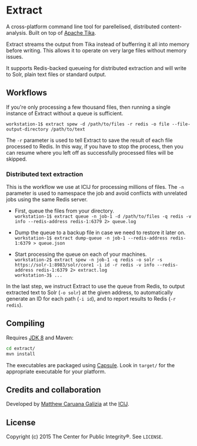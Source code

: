 # Extract #

A cross-platform command line tool for parellelised, distributed content-analysis. Built on top of [Apache Tika](https://tika.apache.org/).

Extract streams the output from Tika instead of bufferring it all into memory before writing. This allows it to operate on very large files without memory issues.

It supports Redis-backed queueing for distributed extraction and will write to Solr, plain text files or standard output.

## Workflows ##

If you're only processing a few thousand files, then running a single instance of Extract without a queue is sufficient.

`workstation-1$ extract spew -d /path/to/files -r redis -o file --file-output-directory /path/to/text`

The `-r` parameter is used to tell Extract to save the result of each file processed to Redis. In this way, if you have to stop the process, then you can resume where you left off as successfully processed files will be skipped.

### Distributed text extraction ###

This is the workflow we use at ICIJ for processing millions of files. The `-n` parameter is used to namespace the job and avoid conflicts with unrelated jobs using the same Redis server.

 - First, queue the files from your directory.  
`workstation-1$ extract queue -n job-1 -d /path/to/files -q redis -v info --redis-address redis-1:6379 2> queue.log`

 - Dump the queue to a backup file in case we need to restore it later on.  
`workstation-1$ extract dump-queue -n job-1 --redis-address redis-1:6379 > queue.json`

 - Start processing the queue on each of your machines.  
`workstation-2$ extract spew -n job-1 -q redis -o solr -s https://solr-1:8983/solr/core1 -i id -r redis -v info --redis-address redis-1:6379 2> extract.log`  
`workstation-3$ ...`

In the last step, we instruct Extract to use the queue from Redis, to output extracted text to Solr (`-o solr`) at the given address, to automatically generate an ID for each path (`-i id`), and to report results to Redis (`-r redis`).

## Compiling ##

Requires [JDK 8](http://www.oracle.com/technetwork/java/javase/downloads/jdk8-downloads-2133151.html) and Maven:

```bash
cd extract/
mvn install
```

The executables are packaged using [Capsule](https://github.com/puniverse/capsule). Look in `target/` for the appropriate executable for your platform.

## Credits and collaboration ##

Developed by [Matthew Caruana Galizia](https://twitter.com/mcaruanagalizia) at the [ICIJ](http://www.icij.org/).

## License ##

Copyright (c) 2015 The Center for Public Integrity®. See `LICENSE`.
